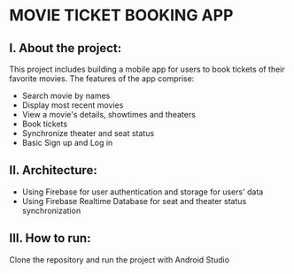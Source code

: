 # MOVIE TICKET BOOKING APP
## **I. About the project:**
This project includes building a mobile app for users to book tickets of their favorite movies. The features of the app comprise:
* Search movie by names
* Display most recent movies
* View a movie's details, showtimes and theaters
* Book tickets
* Synchronize theater and seat status
* Basic Sign up and Log in
## **II. Architecture:**
* Using Firebase for user authentication and storage for users' data
* Using Firebase Realtime Database for seat and theater status synchronization
## **III. How to run:**
Clone the repository and run the project with Android Studio
